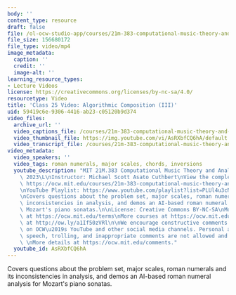 ```yaml
---
body: ''
content_type: resource
draft: false
file: /ol-ocw-studio-app/courses/21m-383-computational-music-theory-and-analysis-spring-2023/21m383-s23-lecture-25-apr-21_360p_16_9.mp4
file_size: 156680172
file_type: video/mp4
image_metadata:
  caption: ''
  credit: ''
  image-alt: ''
learning_resource_types:
- Lecture Videos
license: https://creativecommons.org/licenses/by-nc-sa/4.0/
resourcetype: Video
title: 'Class 25 Video: Algorithmic Composition (III)'
uid: 59419c6e-9306-4416-ab23-c05120b9d374
video_files:
  archive_url: ''
  video_captions_file: /courses/21m-383-computational-music-theory-and-analysis-spring-2023/1ffeNrtMVkuEacJHHINop52ag5jSqRBpF_transcript.webvtt
  video_thumbnail_file: https://img.youtube.com/vi/AsRXbfCQ6hA/default.jpg
  video_transcript_file: /courses/21m-383-computational-music-theory-and-analysis-spring-2023/1ffeNrtMVkuEacJHHINop52ag5jSqRBpF_transcript.pdf
video_metadata:
  video_speakers: ''
  video_tags: roman numerals, major scales, chords, inversions
  youtube_description: "MIT 21M.383 Computational Music Theory and Analysis Spring\
    \ 2023\L\nInstructor: Michael Scott Asato Cuthbert\nView the complete course:\
    \ https://ocw.mit.edu/courses/21m-383-computational-music-theory-and-analysis-spring-2023/\L\
    \nYouTube Playlist: https://www.youtube.com/playlist?list=PLUl4u3cNGP62vSB2sI0W8lQFKsmS2-A6R\n\
    \nCovers questions about the problem set, major scales, roman numerals and its\
    \ inconsistencies in analysis, and demos an AI-based roman numeral analysis for\
    \ Mozart's piano sonatas.\n\nLicense: Creative Commons BY-NC-SA\nMore information\
    \ at https://ocw.mit.edu/terms\nMore courses at https://ocw.mit.edu\nSupport OCW\
    \ at http://ow.ly/a1If50zVRl\n\nWe encourage constructive comments and discussion\
    \ on OCW\u2019s YouTube and other social media channels. Personal attacks, hate\
    \ speech, trolling, and inappropriate comments are not allowed and may be removed.\
    \ \nMore details at https://ocw.mit.edu/comments."
  youtube_id: AsRXbfCQ6hA
---
```

Covers questions about the problem set, major scales, roman numerals and its inconsistencies in analysis, and demos an AI-based roman numeral analysis for Mozart's piano sonatas.